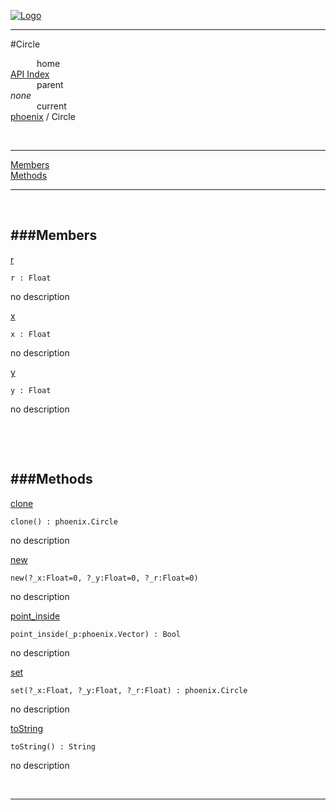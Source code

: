 
[![Logo](../../images/logo.png)](../../index.html)

---

#Circle


&emsp;&emsp;&emsp;home   
[API Index](../../api/index.html#phoenix)   
&emsp;&emsp;&emsp;parent    
_none_   
&emsp;&emsp;&emsp;current    
[phoenix](./) / Circle

<br/>

---


[Members](#Members)   
[Methods](#Methods)   


---

&nbsp;   

<a class="lift" name="Members" ></a>
###Members   
---
<a class="lift" name="r" href="#r">r</a>



`r : Float`

<span class="small_desc_flat"> no description </span>   

<a class="lift" name="x" href="#x">x</a>



`x : Float`

<span class="small_desc_flat"> no description </span>   

<a class="lift" name="y" href="#y">y</a>



`y : Float`

<span class="small_desc_flat"> no description </span>   

&nbsp;   

&nbsp;   

<a class="lift" name="Methods" ></a>
###Methods   
---
<a class="lift" name="clone" href="#clone">clone</a>



`clone() : phoenix.Circle`

<span class="small_desc_flat"> no description </span>   

<a class="lift" name="new" href="#new">new</a>



`new(?_x:Float=0, ?_y:Float=0, ?_r:Float=0) `

<span class="small_desc_flat"> no description </span>   

<a class="lift" name="point_inside" href="#point_inside">point_inside</a>



`point_inside(_p:phoenix.Vector) : Bool`

<span class="small_desc_flat"> no description </span>   

<a class="lift" name="set" href="#set">set</a>



`set(?_x:Float, ?_y:Float, ?_r:Float) : phoenix.Circle`

<span class="small_desc_flat"> no description </span>   

<a class="lift" name="toString" href="#toString">toString</a>



`toString() : String`

<span class="small_desc_flat"> no description </span>   



&nbsp;
&nbsp;
&nbsp;

---  


&nbsp;   
&nbsp;   